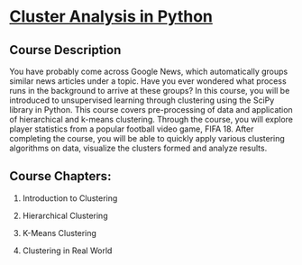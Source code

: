 # [Cluster Analysis in Python](https://learn.datacamp.com/courses/cluster-analysis-in-python)

## Course Description

You have probably come across Google News, which automatically groups similar news articles under a topic. Have you ever wondered what process runs in the background to arrive at these groups? In this course, you will be introduced to unsupervised learning through clustering using the SciPy library in Python. This course covers pre-processing of data and application of hierarchical and k-means clustering. Through the course, you will explore player statistics from a popular football video game, FIFA 18. After completing the course, you will be able to quickly apply various clustering algorithms on data, visualize the clusters formed and analyze results.







## Course Chapters:
1. Introduction to Clustering

2. Hierarchical Clustering

3. K-Means Clustering

4. Clustering in Real World










